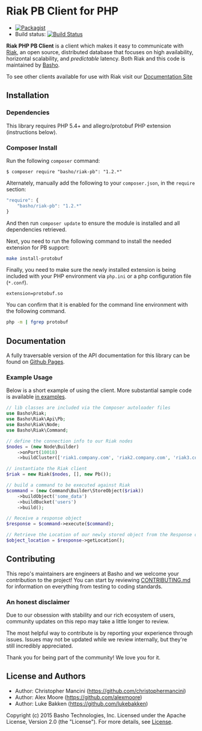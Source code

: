 # Riak PB Client for PHP

* [![Packagist](https://img.shields.io/packagist/v/basho/riak-pb.svg?maxAge=2592000)](https://packagist.org/packages/basho/riak-pb)
* Build status: [![Build Status](https://secure.travis-ci.org/basho/riak-phppb-client.png?branch=master)](http://travis-ci.org/basho/riak-phppb-client)

**Riak PHP PB Client** is a client which makes it easy to communicate with [Riak](http://basho.com/riak/), an open source, distributed database that focuses on high availability, horizontal scalability, and *predictable* latency. Both Riak and this code is maintained by [Basho](http://www.basho.com/).

To see other clients available for use with Riak visit our [Documentation Site](http://docs.basho.com/riak/latest/dev/using/libraries)

## Installation

### Dependencies

This library requires PHP 5.4+ and allegro/protobuf PHP extension (instructions below).

### Composer Install

Run the following `composer` command:

```console
$ composer require "basho/riak-pb": "1.2.*"
```

Alternately, manually add the following to your `composer.json`, in the `require` section:

```javascript
"require": {
    "basho/riak-pb": "1.2.*"
}
```

And then run `composer update` to ensure the module is installed and all dependencies retrieved.

Next, you need to run the following command to install the needed extension for PB support:

```sh
make install-protobuf
```

Finally, you need to make sure the newly installed extension is being included with your PHP environment via `php.ini`
or a php configuration file (`*.conf`).

```text
extension=protobuf.so
```

You can confirm that it is enabled for the command line environment with the following command.

```sh
php -m | fgrep protobuf
```

## Documentation

A fully traversable version of the API documentation for this library can be found on [Github Pages](http://basho.github.io/riak-phppb-client).

### Example Usage
Below is a short example of using the client. More substantial sample code is available [in examples](/examples).
```php
// lib classes are included via the Composer autoloader files
use Basho\Riak;
use Basho\Riak\Api\Pb;
use Basho\Riak\Node;
use Basho\Riak\Command;

// define the connection info to our Riak nodes
$nodes = (new Node\Builder)
    ->onPort(10018)
    ->buildCluster(['riak1.company.com', 'riak2.company.com', 'riak3.company.com',]);

// instantiate the Riak client
$riak = new Riak($nodes, [], new Pb());

// build a command to be executed against Riak
$command = (new Command\Builder\StoreObject($riak))
    ->buildObject('some_data')
    ->buildBucket('users')
    ->build();

// Receive a response object
$response = $command->execute($command);

// Retrieve the Location of our newly stored object from the Response object
$object_location = $response->getLocation();
```

## Contributing

This repo's maintainers are engineers at Basho and we welcome your contribution to the project! You can start by reviewing [CONTRIBUTING.md](CONTRIBUTING.md) for information on everything from testing to coding standards.

### An honest disclaimer

Due to our obsession with stability and our rich ecosystem of users, community updates on this repo may take a little longer to review.

The most helpful way to contribute is by reporting your experience through issues. Issues may not be updated while we review internally, but they're still incredibly appreciated.

Thank you for being part of the community! We love you for it.

## License and Authors

* Author: Christopher Mancini (https://github.com/christophermancini)
* Author: Alex Moore (https://github.com/alexmoore)
* Author: Luke Bakken (https://github.com/lukebakken)

Copyright (c) 2015 Basho Technologies, Inc. Licensed under the Apache License, Version 2.0 (the "License"). For more details, see [License](License).
